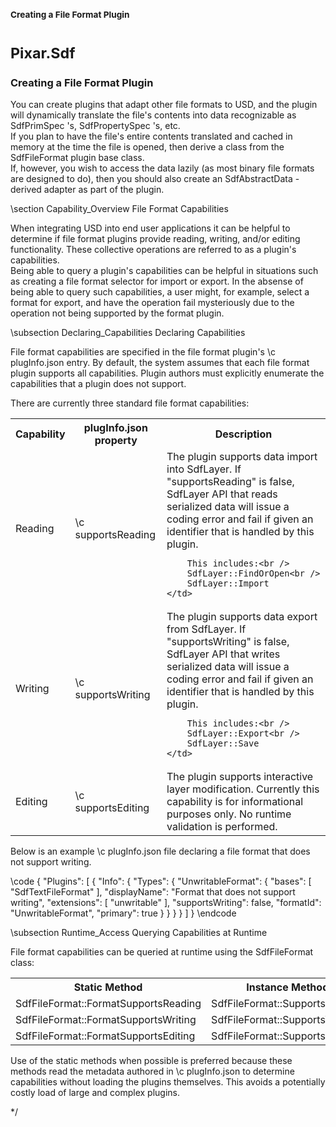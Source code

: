 ### <sub>Creating a File Format Plugin</sub>
# <sup>**Pixar.Sdf**</sup>

### **Creating a File Format Plugin**

You can create plugins that adapt other file formats to USD, and the plugin will dynamically translate the file's contents into data recognizable as SdfPrimSpec 's, SdfPropertySpec 's, etc.  
If you plan to have the file's entire contents translated and cached in memory at the time the file is opened, then derive a class from the SdfFileFormat plugin base class.  
If, however, you wish to access the data lazily (as most binary file formats are designed to do), then you should also create an SdfAbstractData -derived adapter as part of the plugin.

\section Capability_Overview File Format Capabilities

When integrating USD into end user applications it can be helpful to determine if file format plugins provide reading, writing, and/or editing functionality.
These collective operations are referred to as a plugin's capabilities.  
Being able to query a plugin's capabilities can be helpful in situations such as creating a file format selector for import or export.
In the absense of being able to query such capabilities, a user might, for example, select a format for export, and have the operation fail mysteriously due to the operation not being supported by the format plugin.

\subsection Declaring_Capabilities Declaring Capabilities

File format capabilities are specified in the file format plugin's \c plugInfo.json entry.
By default, the system assumes that each file format plugin supports all capabilities.
Plugin authors must explicitly enumerate the capabilities that a plugin does not support.

There are currently three standard file format capabilities:
<table>
<tr>
    <th>Capability</th>
    <th>plugInfo.json property</th>
    <th>Description</th>
</tr>
<tr>
    <td>Reading</td>
    <td> \c supportsReading</td>
    <td>
        The plugin supports data import into SdfLayer.
        If "supportsReading" is false, SdfLayer API that reads serialized data will issue a coding error and fail if given an identifier that is handled by this plugin. 
        
        This includes:<br />
        SdfLayer::FindOrOpen<br />
        SdfLayer::Import
    </td>
</tr>
<tr>
    <td>Writing</td>
    <td> \c supportsWriting</td>
    <td>
        The plugin supports data export from SdfLayer.
        If "supportsWriting" is false, SdfLayer API that writes serialized data will issue a coding error and fail if given an identifier that is handled by this plugin. 
        
        This includes:<br />
        SdfLayer::Export<br />
        SdfLayer::Save
    </td>
</tr>
<tr>
    <td>Editing</td>
    <td> \c supportsEditing</td>
    <td>
        The plugin supports interactive layer modification.
        Currently this capability is for informational purposes only.
        No runtime validation is performed.
    </td>
</tr>
</table>

Below is an example \c plugInfo.json file declaring a file format that does not support writing.

\code
{
    "Plugins": [
        {
            "Info": {
                "Types": {
                    "UnwritableFormat": {
                        "bases": [
                            "SdfTextFileFormat"
                        ],
                        "displayName": "Format that does not support writing",
                        "extensions": [
                            "unwritable"
                        ],
                        "supportsWriting": false,
                        "formatId": "UnwritableFormat",
                        "primary": true
                    }
                }
            }
        }
    ]
}
\endcode

\subsection Runtime_Access Querying Capabilities at Runtime

File format capabilities can be queried at runtime using the SdfFileFormat class:
<table>
<tr>
    <th> Static Method </th>
    <th> Instance Method </th>
</tr>
<tr>
    <td> SdfFileFormat::FormatSupportsReading </td>
    <td> SdfFileFormat::SupportsReading </td>
</tr>
<tr>
    <td> SdfFileFormat::FormatSupportsWriting </td>
    <td> SdfFileFormat::SupportsWriting </td>
</tr>
<tr>
    <td> SdfFileFormat::FormatSupportsEditing </td>
    <td> SdfFileFormat::SupportsEditing </td>
</tr>
</table>
Use of the static methods when possible is preferred because these methods read the metadata authored in \c plugInfo.json to determine capabilities without loading the plugins themselves.
This avoids a potentially costly load of large and complex plugins.

*/
